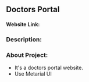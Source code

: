 ## Doctors Portal
#### Website Link: 
### Description: 
### About Project:
- It's a doctors portal website.
- Use Metarial UI
